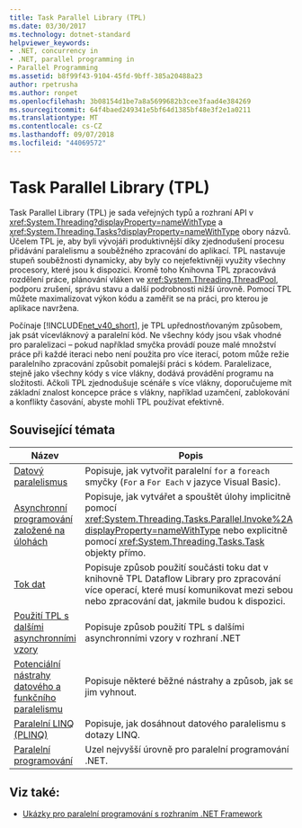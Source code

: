 ```yaml
---
title: Task Parallel Library (TPL)
ms.date: 03/30/2017
ms.technology: dotnet-standard
helpviewer_keywords:
- .NET, concurrency in
- .NET, parallel programming in
- Parallel Programming
ms.assetid: b8f99f43-9104-45fd-9bff-385a20488a23
author: rpetrusha
ms.author: ronpet
ms.openlocfilehash: 3b08154d1be7a8a5699682b3cee3faad4e384269
ms.sourcegitcommit: 64f4baed249341e5bf64d1385bf48e3f2e1a0211
ms.translationtype: MT
ms.contentlocale: cs-CZ
ms.lasthandoff: 09/07/2018
ms.locfileid: "44069572"
---
```

# <a name="task-parallel-library-tpl"></a>Task Parallel Library (TPL)
Task Parallel Library (TPL) je sada veřejných typů a rozhraní API v <xref:System.Threading?displayProperty=nameWithType> a <xref:System.Threading.Tasks?displayProperty=nameWithType> obory názvů. Účelem TPL je, aby byli vývojáři produktivnější díky zjednodušení procesu přidávání paralelismu a souběžného zpracování do aplikací. TPL nastavuje stupeň souběžnosti dynamicky, aby byly co nejefektivněji využity všechny procesory, které jsou k dispozici. Kromě toho Knihovna TPL zpracovává rozdělení práce, plánování vláken ve <xref:System.Threading.ThreadPool>, podporu zrušení, správu stavu a další podrobnosti nižší úrovně. Pomocí TPL můžete maximalizovat výkon kódu a zaměřit se na práci, pro kterou je aplikace navržena.  
  
 Počínaje [!INCLUDE[net_v40_short](../../../includes/net-v40-short-md.md)], je TPL upřednostňovaným způsobem, jak psát vícevláknový a paralelní kód. Ne všechny kódy jsou však vhodné pro paralelizaci – pokud například smyčka provádí pouze malé množství práce při každé iteraci nebo není použita pro více iterací, potom může režie paralelního zpracování způsobit pomalejší práci s kódem. Paralelizace, stejně jako všechny kódy s více vlákny, dodává provádění programu na složitosti. Ačkoli TPL zjednodušuje scénáře s více vlákny, doporučujeme mít základní znalost koncepce práce s vlákny, například uzamčení, zablokování a konflikty časování, abyste mohli TPL používat efektivně.  
  
## <a name="related-topics"></a>Související témata  
  
|Název|Popis|  
|-|-|  
|[Datový paralelismus](../../../docs/standard/parallel-programming/data-parallelism-task-parallel-library.md)|Popisuje, jak vytvořit paralelní `for` a `foreach` smyčky (`For` a `For Each` v jazyce Visual Basic).|  
|[Asynchronní programování založené na úlohách](../../../docs/standard/parallel-programming/task-based-asynchronous-programming.md)|Popisuje, jak vytvářet a spouštět úlohy implicitně pomocí <xref:System.Threading.Tasks.Parallel.Invoke%2A?displayProperty=nameWithType> nebo explicitně pomocí <xref:System.Threading.Tasks.Task> objekty přímo.|  
|[Tok dat](../../../docs/standard/parallel-programming/dataflow-task-parallel-library.md)|Popisuje způsob použití součásti toku dat v knihovně TPL Dataflow Library pro zpracování více operací, které musí komunikovat mezi sebou, nebo zpracování dat, jakmile budou k dispozici.|  
|[Použití TPL s dalšími asynchronními vzory](../../../docs/standard/parallel-programming/using-tpl-with-other-asynchronous-patterns.md)|Popisuje způsob použití TPL s dalšími asynchronními vzory v rozhraní .NET|  
|[Potenciální nástrahy datového a funkčního paralelismu](../../../docs/standard/parallel-programming/potential-pitfalls-in-data-and-task-parallelism.md)|Popisuje některé běžné nástrahy a způsob, jak se jim vyhnout.|  
|[Paralelní LINQ (PLINQ)](../../../docs/standard/parallel-programming/parallel-linq-plinq.md)|Popisuje, jak dosáhnout datového paralelismu s dotazy LINQ.|  
|[Paralelní programování](../../../docs/standard/parallel-programming/index.md)|Uzel nejvyšší úrovně pro paralelní programování .NET.|  
  
## <a name="see-also"></a>Viz také:

- [Ukázky pro paralelní programování s rozhraním .NET Framework](https://code.msdn.microsoft.com/Samples-for-Parallel-b4b76364)
